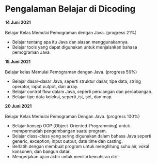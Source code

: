 # Pengalaman Belajar di Dicoding

**14 Juni 2021**<br>  
Belajar Kelas Memulai Pemograman dengan Java. (progress 21%)
* Belajar tentang apa itu Java dan alasan menggunakannya.
* Belajar tools yang dapat digunakan untuk menjalankan bahasa pemograman Java.

**15 Juni 2021**<br>  
Belajar kelas Memulai Pemograman dengan Java. (progress 56%)
* Belajar dasar-dasar Java, seperti struktur dasar, tipe data, string operator, input outpot, dan array.
* Belajar control flow dalam Java, seperti perulangan dan percabangan.
* Belajar tipe data koleksi, seperti ,ist, set, dan map.

**20 Juni 2021**<br>  
Belajar Kelas Memulai Pemograman Dengan Java. (progress 100%)
* Belajar konsep OOP (Object-Oriented-Programming) untuk mempermudah pengembangan suatu program.
* Belajar class-class yang sering digunakan dalam bahasa Java seperti generic, exception, input output, date time dan casting.
* Berlatih dengan membuat program untuk menghitung suhu air, vokal konsonen, dan bangun datar.
* Mengerjakan ujian akhir untuk menilai kemahiran diri.

